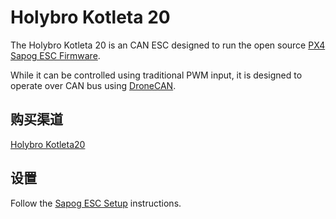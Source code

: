# Holybro Kotleta 20

The Holybro Kotleta 20 is an CAN ESC designed to run the open source [PX4 Sapog ESC Firmware](../dronecan/sapog.md).

While it can be controlled using traditional PWM input, it is designed to operate over CAN bus using [DroneCAN](index.md).

## 购买渠道

[Holybro Kotleta20](https://holybro.com/products/kotleta20)

## 设置

Follow the [Sapog ESC Setup](../dronecan/sapog.md) instructions.
